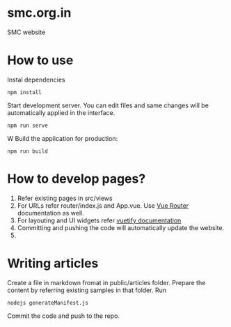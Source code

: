 # smc.org.in

SMC website


# How to use

Instal dependencies

```
npm install
```

Start development server. You can edit files and same changes will be automatically applied in the interface.

```
npm run serve
```
W
Build the application for production:

```
npm run build
```

# How to develop pages?

1. Refer existing pages in src/views
2. For URLs refer router/index.js and App.vue. Use [Vue Router](router.vuejs.org/) documentation as well.
3. For layouting and UI widgets refer [vuetify documentation](https://vuetifyjs.com)
4. Committing and pushing the code will automatically update the website.
5.

# Writing articles

Create a file in markdown fromat in public/articles folder. Prepare the content by referring existing samples in that folder. Run

```
nodejs generateManifest.js
```

Commit the code and push to the repo.
